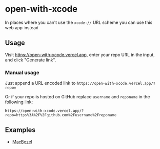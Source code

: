 # open-with-xcode

In places where you can't use the `xcode://` URL scheme you can use this web app instead

## Usage

Visit https://open-with-xcode.vercel.app, enter your repo URL in the input, and click "Generate link".

### Manual usage

Just append a URL encoded link to `https://open-with-xcode.vercel.app/?repo=`

Or if your repo is hosted on GitHub replace `username` and `reponame` in the following link:
```
https://open-with-xcode.vercel.app/?repo=https%3A%2F%2Fgithub.com%2Fusername%2Freponame
```

## Examples

- [MacBezel](https://github.com/dimitarnestorov/MacBezel)

